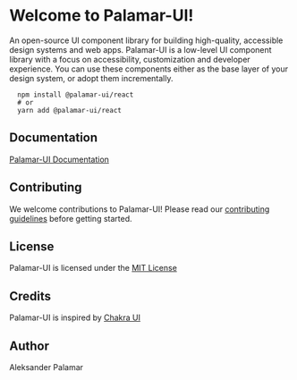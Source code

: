 # Welcome to Palamar-UI!

An open-source UI component library for building high-quality, accessible design systems and web apps.
Palamar-UI is a low-level UI component library with a focus on accessibility, customization and developer experience. You can use these components either as the base layer of your design system, or adopt them incrementally.

```shell
  npm install @palamar-ui/react
  # or
  yarn add @palamar-ui/react
```

## Documentation

[Palamar-UI Documentation](https://aleksanderpalamar.github.io/palamar-ui/?path=/docs/overview-introduction--page)

## Contributing

We welcome contributions to Palamar-UI! Please read our [contributing guidelines](https://github.com/aleksanderpalamar/palamar-ui) before getting started.

## License

Palamar-UI is licensed under the [MIT License](https://github.com/aleksanderpalamar/palamar-ui/blob/main/LICENSE)

## Credits

Palamar-UI is inspired by [Chakra UI](https://chakra-ui.com/)

## Author

Aleksander Palamar

